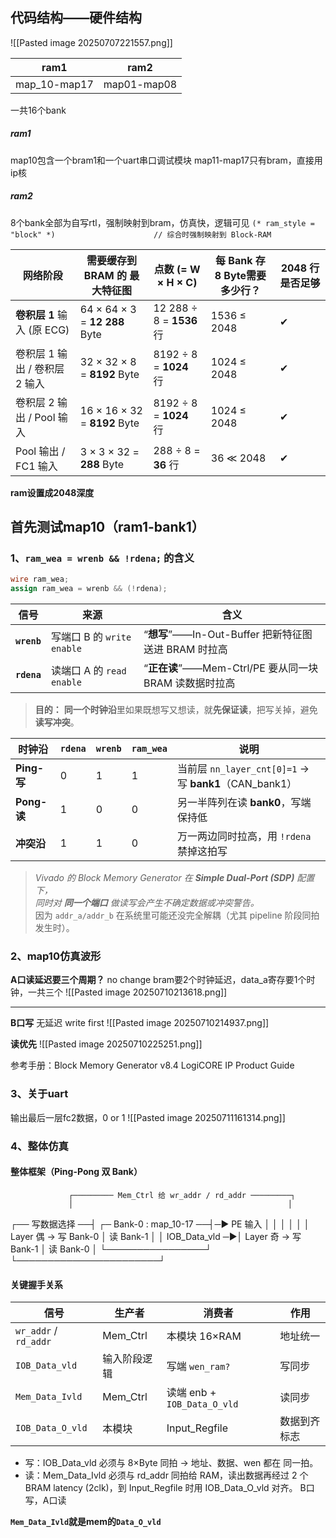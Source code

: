 ## 代码结构——硬件结构
![[Pasted image 20250707221557.png]]

| ram1         | ram2        |
| ------------ | ----------- |
| map_10-map17 | map01-map08 |
一共16个bank
##### **ram1**
map10包含一个bram1和一个uart串口调试模块
map11-map17只有bram，直接用ip核
##### **ram2**
8个bank全部为自写rtl，强制映射到bram，仿真快，逻辑可见
 `(* ram_style = "block" *)                      // 综合时强制映射到 Block-RAM`


| 网络阶段                 | 需要缓存到 BRAM 的 **最大**特征图        | 点数 (= W × H × C)        | 每 Bank 存 8 Byte需要多少行？ | 2048 行是否足够 |
| -------------------- | ----------------------------- | ----------------------- | --------------------- | ---------- |
| **卷积层 1** 输入 (原 ECG) | 64 × 64 × 3 = **12 288** Byte | 12 288 ÷ 8 = **1536** 行 | 1536 ≤ 2048           | ✔          |
| 卷积层 1 输出 / 卷积层 2 输入  | 32 × 32 × 8 = **8192** Byte   | 8192 ÷ 8 = **1024** 行   | 1024 ≤ 2048           | ✔          |
| 卷积层 2 输出 / Pool 输入   | 16 × 16 × 32 = **8192** Byte  | 8192 ÷ 8 = **1024** 行   | 1024 ≤ 2048           | ✔          |
| Pool 输出 / FC1 输入     | 3 × 3 × 32 = **288** Byte     | 288 ÷ 8 = **36** 行      | 36 ≪ 2048             | ✔          |
**ram设置成2048深度**

## 首先测试map10（ram1-bank1）
### 1、`ram_wea = wrenb && !rdena;` 的含义

```verilog
wire ram_wea;
assign ram_wea = wrenb && (!rdena);
```

| 信号          | 来源                     | 含义                                       |
| ----------- | ---------------------- | ---------------------------------------- |
| **`wrenb`** | 写端口 B 的 `write enable` | “**想写**”——In-Out-Buffer 把新特征图送进 BRAM 时拉高 |
| **`rdena`** | 读端口 A 的 `read enable`  | “**正在读**”——Mem-Ctrl/PE 要从同一块 BRAM 读数据时拉高 |

> **目的：** **同一个时钟沿**里如果既想写又想读，就**先保证读**，把写关掉，避免**读写冲突**。

| 时钟沿        | `rdena` | `wrenb` | `ram_wea` | 说明                                               |
| ---------- | ------- | ------- | --------- | ------------------------------------------------ |
| **Ping-写** | 0       | 1       | 1         | 当前层 `nn_layer_cnt[0]=1` → 写 **bank1**（CAN_bank1） |
| **Pong-读** | 1       | 0       | 0         | 另一半阵列在读 **bank0**，写端保持低                          |
| **冲突沿**    | 1       | 1       | 0         | 万一两边同时拉高，用 `!rdena` 禁掉这拍写                        |

> _Vivado 的 Block Memory Generator 在 **Simple Dual-Port (SDP)** 配置下，  
> 同时对 **同一个端口** 做读写会产生不确定数据或冲突警告。_  
> 因为 `addr_a/addr_b` 在系统里可能还没完全解耦（尤其 pipeline 阶段同拍发生时）。


### 2、map10仿真波形

**A口读延迟要三个周期？**
no change
bram要2个时钟延迟，data_a寄存要1个时钟，一共三个
![[Pasted image 20250710213618.png]]
****
**B口写**
无延迟 write first
![[Pasted image 20250710214937.png]]

**读优先**
![[Pasted image 20250710225251.png]]


参考手册：Block Memory Generator v8.4 LogiCORE IP Product Guide

### 3、关于uart
输出最后一层fc2数据，0 or 1
![[Pasted image 20250711161314.png]]
### 4、整体仿真
#### 整体框架（Ping-Pong 双 Bank）

                 ┌───────── Mem_Ctrl 给 wr_addr / rd_addr ─────────┐
                 │                                                │
┌── 写数据选择 ──┤                                       ┌─ Bank-0 : map_10-17  ──┤─► PE 输入
│                            │                                       │                                        │
│                            │ Layer 偶 → 写 Bank-0   │ 读 Bank-1                        │
│ IOB_Data_vld ─►│ Layer 奇 → 写 Bank-1   │ 读 Bank-0                        │
└────────────────┘                                     └───────────────────────┘
#### 关键握手关系

| 信号                    | 生产者      | 消费者                       | 作用     |
| --------------------- | -------- | ------------------------- | ------ |
| `wr_addr` / `rd_addr` | Mem_Ctrl | 本模块 16×RAM                | 地址统一   |
| `IOB_Data_vld`        | 输入阶段逻辑   | 写端 `wen_ram?`             | 写同步    |
| `Mem_Data_Ivld`       | Mem_Ctrl | 读端 enb + `IOB_Data_O_vld` | 读同步    |
| `IOB_Data_O_vld`      | 本模块      | Input_Regfile             | 数据到齐标志 |

- 写：IOB_Data_vld 必须与 8×Byte 同拍 → 地址、数据、wen 都在 同一拍。
- 读：Mem_Data_Ivld 必须与 rd_addr 同拍给 RAM，读出数据再经过 2 个 BRAM latency (2clk)，到 Input_Regfile 时用 IOB_Data_O_vld 对齐。
B口写，A口读

**`Mem_Data_Ivld`就是mem的`Data_O_vld`**	